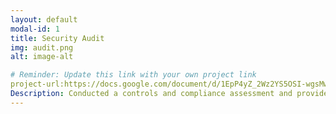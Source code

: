 ```yaml
---
layout: default
modal-id: 1
title: Security Audit
img: audit.png
alt: image-alt

# Reminder: Update this link with your own project link
project-url:https://docs.google.com/document/d/1EpP4yZ_2Wz2YS5OSI-wgsMwp_mHOwvSoExHSJtTcJns/edit?tab=t.0
Description: Conducted a controls and compliance assessment and provide recommendations to company stakeholders to mitigate risks and avoid fines based on best practices for NIST CSF, PCI DSS, GDPR, SOC 1 & SOC 2.
---
```

